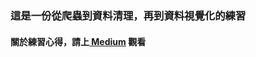 ### 這是一份從爬蟲到資料清理，再到資料視覺化的練習
#### 關於練習心得，請上[ Medium]([https://jptable.github.io/jptable.io/](https://medium.com/@j4320866/%E8%B3%87%E6%96%99%E8%A6%96%E8%A6%BA%E5%8C%96-%E5%96%AE%E5%93%81%E5%92%96%E5%95%A1%E8%B1%86%E5%B8%82%E5%A0%B4%E8%A7%80%E5%AF%9F-%E4%B8%8B-3b1f1feaf686)) 觀看
